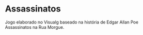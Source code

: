 # Assassinatos
Jogo elaborado no Visualg baseado na história de Edgar Allan Poe Assassinatos na Rua Morgue.
